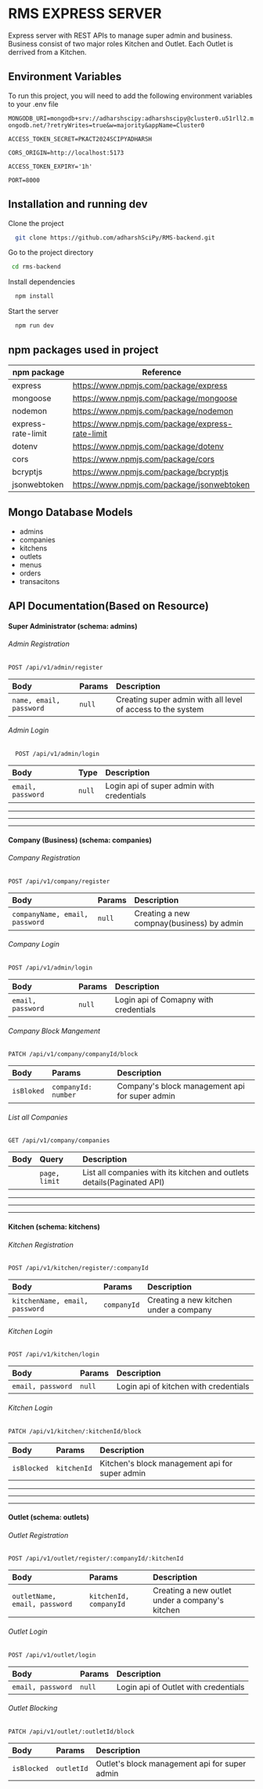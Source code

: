 
# RMS EXPRESS SERVER

Express server with REST APIs to manage super admin and business. Business consist of two major roles Kitchen and Outlet. Each Outlet is derrived from a Kitchen.

## Environment Variables

To run this project, you will need to add the following environment variables to your .env file


`MONGODB_URI=mongodb+srv://adharshscipy:adharshscipy@cluster0.u51rll2.mongodb.net/?retryWrites=true&w=majority&appName=Cluster0`

`ACCESS_TOKEN_SECRET=PKACT2024SCIPYADHARSH`

`CORS_ORIGIN=http://localhost:5173`

`ACCESS_TOKEN_EXPIRY='1h'`

`PORT=8000`

## Installation and running dev

Clone the project

```bash
  git clone https://github.com/adharshSciPy/RMS-backend.git
```

Go to the project directory

```bash
 cd rms-backend
```

Install dependencies

```bash
  npm install
```

Start the server

```bash
  npm run dev
```

## npm packages used in project

| npm package             | Reference                                                                |
| ----------------- | ------------------------------------------------------------------ |
| express | https://www.npmjs.com/package/express |
| mongoose | https://www.npmjs.com/package/mongoose |
| nodemon | https://www.npmjs.com/package/nodemon |
| express-rate-limit |https://www.npmjs.com/package/express-rate-limit |
| dotenv | https://www.npmjs.com/package/dotenv |
| cors | https://www.npmjs.com/package/cors |
| bcryptjs | https://www.npmjs.com/package/bcryptjs |
| jsonwebtoken | https://www.npmjs.com/package/jsonwebtoken |

## Mongo Database Models

- admins
- companies
- kitchens
- outlets
- menus
- orders
- transacitons


## API Documentation(Based on Resource)

#### Super Administrator (schema: admins)

###### Admin Registration

```http
POST /api/v1/admin/register
```

| Body | Params   | Description                |
| :-------- | :------- | :------------------------- |
| `name, email, password` | `null` | Creating super admin with all level of access to the system |

###### Admin Login

```http
  POST /api/v1/admin/login
```

| Body | Type     | Description                       |
| :-------- | :------- | :-------------------------------- |
| `email, password`      | `null` | Login api of super admin with credentials |

-------------------------------------------------------------------------------
--------------------------------------------------------------------------------
--------------------------------------------------------------------------------


#### Company (Business) (schema: companies)

###### Company Registration

```http
POST /api/v1/company/register
```

| Body | Params   | Description                |
| :-------- | :------- | :------------------------- |
| `companyName, email, password` | `null` | Creating a new compnay(business) by admin  |

###### Company Login

```http
POST /api/v1/admin/login
```

| Body | Params   | Description                |
| :-------- | :------- | :------------------------- |
| `email, password` | `null` | Login api of Comapny with credentials |

###### Company Block Mangement

```http
PATCH /api/v1/company/companyId/block
```

| Body | Params   | Description                |
| :-------- | :------- | :------------------------- |
| `isBloked` | `companyId: number` | Company's block management api for super admin |

###### List all Companies

```http
GET /api/v1/company/companies
```

| Body | Query   | Description                |
| :-------- | :------- | :------------------------- |
|  |  `page, limit` | List all companies with its kitchen and outlets details(Paginated API) |


-------------------------------------------------------------------------------
--------------------------------------------------------------------------------
--------------------------------------------------------------------------------


#### Kitchen (schema: kitchens)

###### Kitchen Registration

```http
POST /api/v1/kitchen/register/:companyId
```

| Body | Params   | Description                |
| :-------- | :------- | :------------------------- |
| `kitchenName, email, password` | `companyId` | Creating a new kitchen under a company  |

###### Kitchen Login

```http
POST /api/v1/kitchen/login
```

| Body | Params   | Description                |
| :-------- | :------- | :------------------------- |
| `email, password` | `null` | Login api of kitchen with credentials  |

######  Kitchen Login

```http
PATCH /api/v1/kitchen/:kitchenId/block
```

| Body | Params   | Description                |
| :-------- | :------- | :------------------------- |
| `isBlocked` | `kitchenId` | Kitchen's block management api for super admin  |

--------------------------------------------------------------------------------
--------------------------------------------------------------------------------
--------------------------------------------------------------------------------


#### Outlet (schema: outlets)

######  Outlet Registration

```http
POST /api/v1/outlet/register/:companyId/:kitchenId
```

| Body | Params   | Description                |
| :-------- | :------- | :------------------------- |
| `outletName, email, password` | `kitchenId, companyId` |Creating a new outlet under a company's kitchen  |


######  Outlet Login

```http
POST /api/v1/outlet/login
```

| Body | Params   | Description                |
| :-------- | :------- | :------------------------- |
| `email, password` | `null` | Login api of Outlet with credentials  |


######  Outlet Blocking

```http
PATCH /api/v1/outlet/:outletId/block
```

| Body | Params   | Description                |
| :-------- | :------- | :------------------------- |
| `isBlocked` | `outletId` | Outlet's block management api for super admin  |




